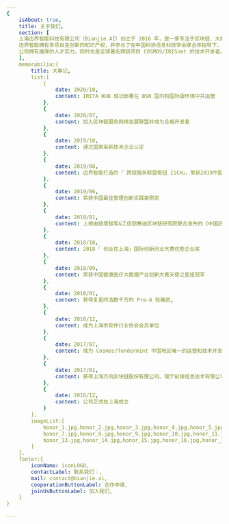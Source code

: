 ```yaml
---
{
    isAbout: true,
    title: 关于我们,
    section: [
    上海边界智能科技有限公司（Bianjie.AI）创立于 2016 年，是⼀家专注于区块链、大数据相关产品技术研发、应用平台建设和解决方案咨询的高科技公司和国家高新技术企业。边界智能以区块链跨链、隐私计算及大数据分析技术创新为核心，自主研发了安全可控、符合国密标准、支持下一代分布式商业系统构建的企业联盟链 IRITA产品系列，并与区块链服务网络（BSN）、南京数字金融产业研究院、南京壹证通、复星星康链、南京中诚区块链研究院、武汉润和德康医疗数据有限公司等合作伙伴在跨链服务、智慧金融、链上大数据分析、安全身份认证、医疗健康⼤数据等领域共同合作推进创新技术的落地应用，创造商业价值，服务实体经济。,
    边界智能拥有多项自主创新的知识产权，并参与了在中国科协信息科技学会联合体指导下，由中国电子学会组织编写，中国科学技术出版社出版的中国科协新一代信息技术系列丛书《区块链导论》编撰。荣获了包括中国创新创业优胜企业、中国健康医疗大数据天使之星组冠军等多个区块链创新奖项。,
    公司拥有雄厚的人才实力，同时也是全球著名跨链项目 COSMOS/IRISnet 的技术开发者。创始团队来自于IBM Watson全球研究院、万向区块链、中国金融在线、火币研究院等，在区块链技术研发方面超过3年经验、企业运营中超过10年以上工作经验，对相关行业领域均有着深厚的理解。核心研发团队毕业于卡内基梅隆（CMU）、马里兰（UMCP）、清华、北大、复旦、交大、人大等全球一流学府，覆盖计算机工程、自动化、算法与软件开发等专业。
    ],
    memorabilia:{
        title: 大事记,
        list:[
            {
                date: 2020/10,
                content: IRITA HUB 成功部署在 BSN 国内和国际版环境中并运营
            },
            {
                date: 2020/07,
                content: 加入区块链服务网络发展联盟并成为合格开发者
            },
            {
                date: 2019/10,
                content: 通过国家高新技术企业认定
            },
            {
                date: 2019/08,
                content: 边界智能打造的「 跨链服务联盟枢纽 ISCH」，荣获2019中国优秀区块链解决方案；为星康链提供区块链技术支持的「 区块链电子处方共享平台」也同时获奖,
            },
            {
                date: 2019/06,
                content: 荣获中国最佳管理创新实践案例奖
            },
            {
                date: 2019/01,
                content: 上榜由链塔智库&工信部赛迪区块链研究院联合发布的《中国区块链企业百强榜》
            },
            {
                date: 2018/10,
                content: 2018「 创业在上海」国际创新创业大赛优胜企业奖
            },
            {
                date: 2018/09,
                content: 荣获中国健康医疗大数据产业创新大赛天使之星组冠军
            },
            {
                date: 2018/01,
                content: 获得复星同浩数千万的 Pre-A 轮融资,
            },
            {
                date: 2018/12,
                content: 成为上海市软件行业协会会员单位
            },
            {
                date: 2017/07,
                content: 成为 Cosmos/Tendermint 中国地区唯一的运营和技术开发合作伙伴
            },
            {
                date: 2017/01,
                content: 获得上海万向区块链股份有限公司、瑞宁前锋信息技术有限公司的种子轮融资
            },
            {
                date: 2016/12,
                content: 公司正式在上海成立
            }
        ],
        imageList:[
            honor_1.jpg,honor_2.jpg,honor_3.jpg,honor_4.jpg,honor_5.jpg,honor_6.jpg,
            honor_7.jpg,honor_8.jpg,honor_9.jpg,honor_10.jpg,honor_11.jpg,honor_12.jpg,
            honor_13.jpg,honor_14.jpg,honor_15.jpg,honor_16.jpg,honor_17.jpg,honor_18.jpg,
        ]
    },
    footer:{
        iconName: iconLOGO,
        contactLabel: 联系我们：,
        mail: contact@bianjie.ai,
        cooperationButtonLabel: 合作申请,
        joinUsButtonLabel: 加入我们,
    } 
}

---
```

